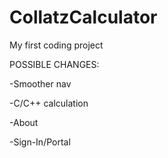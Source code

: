 # CollatzCalculator
My first coding project



POSSIBLE CHANGES:


-Smoother nav


-C/C++ calculation


-About


-Sign-In/Portal
